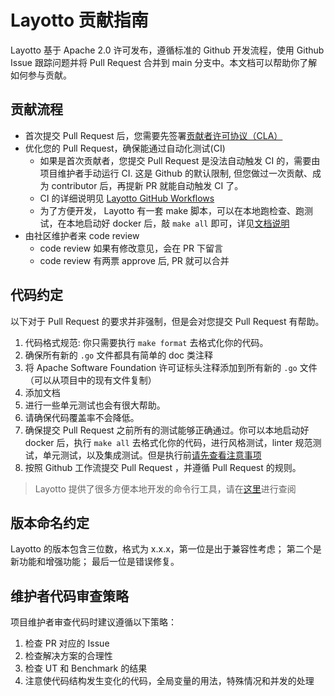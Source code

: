 # Layotto 贡献指南

Layotto 基于 Apache 2.0 许可发布，遵循标准的 Github 开发流程，使用 Github Issue 跟踪问题并将 Pull Request 合并到 main 分支中。本文档可以帮助你了解如何参与贡献。

## 贡献流程
- 首次提交 Pull Request 后，您需要先签署[贡献者许可协议（CLA）](http://cla.sofastack.tech/mosn)
- 优化您的 Pull Request，确保能通过自动化测试(CI) 
  - 如果是首次贡献者，您提交 Pull Request 是没法自动触发 CI 的，需要由项目维护者手动运行 CI. 这是 Github 的默认限制, 但您做过一次贡献、成为 contributor 后，再提新 PR 就能自动触发 CI 了。
  - CI 的详细说明见 [Layotto GitHub Workflows](github-workflows)
  - 为了方便开发， Layotto 有一套 make 脚本，可以在本地跑检查、跑测试，在本地启动好 docker 后，敲 `make all` 即可，详见[文档说明](docs/development/commands)
- 由社区维护者来 code review
  - code review 如果有修改意见，会在 PR 下留言
  - code review 有两票 approve 后, PR 就可以合并

## 代码约定

以下对于 Pull Request 的要求并非强制，但是会对您提交 Pull Request 有帮助。

1. 代码格式规范: 你只需要执行 `make format` 去格式化你的代码。
2. 确保所有新的 `.go` 文件都具有简单的 doc 类注释
3. 将 Apache Software Foundation 许可证标头注释添加到所有新的 `.go` 文件（可以从项目中的现有文件复制）
4. 添加文档
5. 进行一些单元测试也会有很大帮助。
6. 请确保代码覆盖率不会降低。
7. 确保提交 Pull Request  之前所有的测试能够正确通过。你可以本地启动好 docker 后，执行 `make all` 去格式化你的代码，进行风格测试，linter 规范测试，单元测试，以及集成测试。但是执行前[请先查看注意事项](docs/development/commands)
9. 按照 Github 工作流提交 Pull Request  ，并遵循 Pull Request 的规则。

> Layotto 提供了很多方便本地开发的命令行工具，请在[这里](commands)进行查阅

## 版本命名约定

Layotto 的版本包含三位数，格式为 x.x.x，第一位是出于兼容性考虑； 第二个是新功能和增强功能； 最后一位是错误修复。

## 维护者代码审查策略

项目维护者审查代码时建议遵循以下策略：

1. 检查 PR 对应的 Issue
2. 检查解决方案的合理性
3. 检查 UT 和 Benchmark 的结果
4. 注意使代码结构发生变化的代码，全局变量的用法，特殊情况和并发的处理